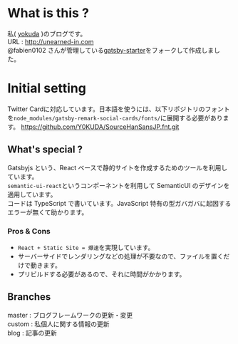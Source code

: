 # What is this ?

私( [yokuda](https://twitter.com/Y0KUDA) )のブログです。  
URL : http://unearned-in.com  
@fabien0102 さんが管理している[gatsby-starter](https://github.com/fabien0102/gatsby-starter)をフォークして作成しました。

# Initial setting
Twitter Cardに対応しています。日本語を使うには、以下リポジトリのフォントを`node_modules/gatsby-remark-social-cards/fonts/`に展開する必要があります。
https://github.com/Y0KUDA/SourceHanSansJP.fnt.git

## What's special ?

Gatsbyjs という、React ベースで静的サイトを作成するためのツールを利用しています。  
`semantic-ui-react`というコンポーネントを利用して SemanticUI のデザインを適用しています。  
コードは TypeScript で書いています。JavaScript 特有の型ガバガバに起因するエラーが無くて助かります。

### Pros & Cons

- `React + Static Site = 爆速`を実現しています。
- サーバーサイドでレンダリングなどの処理が不要なので、ファイルを置くだけで動きます。
- プリビルドする必要があるので、それに時間がかかります。

## Branches

master : ブログフレームワークの更新・変更  
custom : 私個人に関する情報の更新  
blog : 記事の更新

